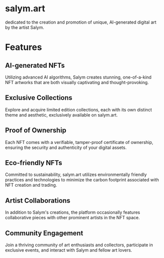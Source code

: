 # salym.art
dedicated to the creation and promotion of unique, AI-generated digital art by the artist Salym.
# Features

## AI-generated NFTs
Utilizing advanced AI algorithms, Salym creates stunning, one-of-a-kind NFT artworks that are both visually captivating and thought-provoking.

## Exclusive Collections
Explore and acquire limited edition collections, each with its own distinct theme and aesthetic, exclusively available on salym.art.

## Proof of Ownership
Each NFT comes with a verifiable, tamper-proof certificate of ownership, ensuring the security and authenticity of your digital assets.

## Eco-friendly NFTs
Committed to sustainability, salym.art utilizes environmentally friendly practices and technologies to minimize the carbon footprint associated with NFT creation and trading.

## Artist Collaborations
In addition to Salym's creations, the platform occasionally features collaborative pieces with other prominent artists in the NFT space.

## Community Engagement
Join a thriving community of art enthusiasts and collectors, participate in exclusive events, and interact with Salym and fellow art lovers.

